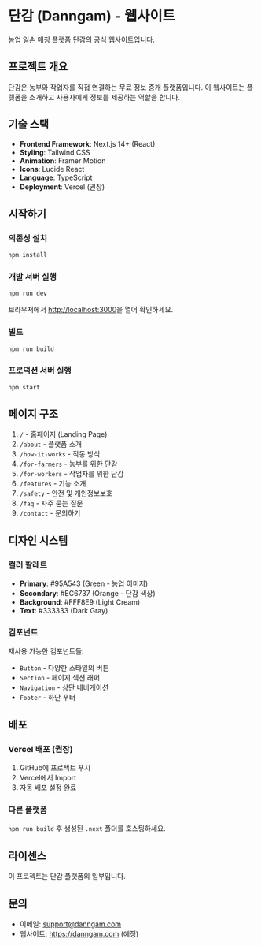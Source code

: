 # 단감 (Danngam) - 웹사이트

농업 일손 매칭 플랫폼 단감의 공식 웹사이트입니다.

## 프로젝트 개요

단감은 농부와 작업자를 직접 연결하는 무료 정보 중개 플랫폼입니다.
이 웹사이트는 플랫폼을 소개하고 사용자에게 정보를 제공하는 역할을 합니다.

## 기술 스택

- **Frontend Framework**: Next.js 14+ (React)
- **Styling**: Tailwind CSS
- **Animation**: Framer Motion
- **Icons**: Lucide React
- **Language**: TypeScript
- **Deployment**: Vercel (권장)

## 시작하기

### 의존성 설치

```bash
npm install
```

### 개발 서버 실행

```bash
npm run dev
```

브라우저에서 [http://localhost:3000](http://localhost:3000)을 열어 확인하세요.

### 빌드

```bash
npm run build
```

### 프로덕션 서버 실행

```bash
npm start
```

## 페이지 구조

1. `/` - 홈페이지 (Landing Page)
2. `/about` - 플랫폼 소개
3. `/how-it-works` - 작동 방식
4. `/for-farmers` - 농부를 위한 단감
5. `/for-workers` - 작업자를 위한 단감
6. `/features` - 기능 소개
7. `/safety` - 안전 및 개인정보보호
8. `/faq` - 자주 묻는 질문
9. `/contact` - 문의하기

## 디자인 시스템

### 컬러 팔레트

- **Primary**: #95A543 (Green - 농업 이미지)
- **Secondary**: #EC6737 (Orange - 단감 색상)
- **Background**: #FFF8E9 (Light Cream)
- **Text**: #333333 (Dark Gray)

### 컴포넌트

재사용 가능한 컴포넌트들:

- `Button` - 다양한 스타일의 버튼
- `Section` - 페이지 섹션 래퍼
- `Navigation` - 상단 네비게이션
- `Footer` - 하단 푸터

## 배포

### Vercel 배포 (권장)

1. GitHub에 프로젝트 푸시
2. Vercel에서 Import
3. 자동 배포 설정 완료

### 다른 플랫폼

`npm run build` 후 생성된 `.next` 폴더를 호스팅하세요.

## 라이센스

이 프로젝트는 단감 플랫폼의 일부입니다.

## 문의

- 이메일: support@danngam.com
- 웹사이트: https://danngam.com (예정)
